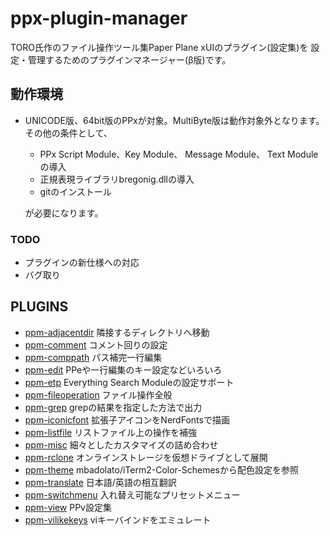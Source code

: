 # ppx-plugin-manager

TORO氏作のファイル操作ツール集Paper Plane xUIのプラグイン(設定集)を
設定・管理するためのプラグインマネージャー(β版)です。

## 動作環境

- UNICODE版、64bit版のPPxが対象。MultiByte版は動作対象外となります。  
その他の条件として、

  - PPx Script Module、Key Module、 Message Module、 Text Moduleの導入
  - 正規表現ライブラリbregonig.dllの導入
  - gitのインストール

  が必要になります。

### TODO

- プラグインの新仕様への対応
- バグ取り

## PLUGINS

- [ppm-adjacentdir](https://github.com/tar80/ppm-adjacentdir) 隣接するディレクトリへ移動
- [ppm-comment](https://github.com/tar80/ppm-comment) コメント回りの設定
- [ppm-comppath](https://github.com/tar80/ppm-comppath) パス補完一行編集
- [ppm-edit](https://github.com/tar80/ppm-edit) PPeや一行編集のキー設定などいろいろ
- [ppm-etp](https://github.com/tar80/ppm-etp) Everything Search Moduleの設定サポート
- [ppm-fileoperation](https://github.com/tar80/ppm-fileoperation) ファイル操作全般
- [ppm-grep](https://github.com/tar80/ppm-grep) grepの結果を指定した方法で出力
- [ppm-iconicfont](https://github.com/tar80/ppm-iconicfont) 拡張子アイコンをNerdFontsで描画
- [ppm-listfile](https://github.com/tar80/ppm-misc) リストファイル上の操作を補強
- [ppm-misc](https://github.com/tar80/ppm-misc) 細々としたカスタマイズの詰め合わせ
- [ppm-rclone](https://github.com/tar80/ppm-rclone) オンラインストレージを仮想ドライブとして展開
- [ppm-theme](https://github.com/tar80/ppm-theme) mbadolato/iTerm2-Color-Schemesから配色設定を参照
- [ppm-translate](https://github.com/tar80/ppm-translate) 日本語/英語の相互翻訳
- [ppm-switchmenu](https://github.com/tar80/ppm-switchmenu) 入れ替え可能なプリセットメニュー
- [ppm-view](https://github.com/tar80/ppm-view) PPv設定集
- [ppm-vilikekeys](https://github.com/tar80/ppm-vilikekeys) viキーバインドをエミュレート
